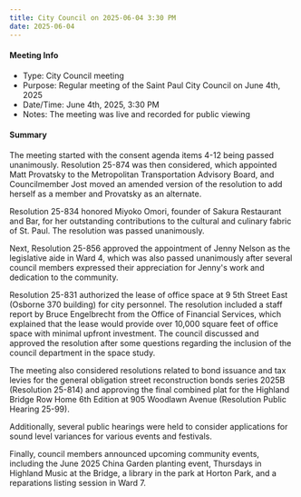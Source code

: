 ```yaml
---
title: City Council on 2025-06-04 3:30 PM
date: 2025-06-04
---
```

#### Meeting Info
* Type: City Council meeting
* Purpose: Regular meeting of the Saint Paul City Council on June 4th, 2025
* Date/Time: June 4th, 2025, 3:30 PM
* Notes: The meeting was live and recorded for public viewing

#### Summary

The meeting started with the consent agenda items 4-12 being passed unanimously. Resolution 25-874 was then considered, which appointed Matt Provatsky to the Metropolitan Transportation Advisory Board, and Councilmember Jost moved an amended version of the resolution to add herself as a member and Provatsky as an alternate.

Resolution 25-834 honored Miyoko Omori, founder of Sakura Restaurant and Bar, for her outstanding contributions to the cultural and culinary fabric of St. Paul. The resolution was passed unanimously.

Next, Resolution 25-856 approved the appointment of Jenny Nelson as the legislative aide in Ward 4, which was also passed unanimously after several council members expressed their appreciation for Jenny's work and dedication to the community.

Resolution 25-831 authorized the lease of office space at 9 5th Street East (Osborne 370 building) for city personnel. The resolution included a staff report by Bruce Engelbrecht from the Office of Financial Services, which explained that the lease would provide over 10,000 square feet of office space with minimal upfront investment. The council discussed and approved the resolution after some questions regarding the inclusion of the council department in the space study.

The meeting also considered resolutions related to bond issuance and tax levies for the general obligation street reconstruction bonds series 2025B (Resolution 25-814) and approving the final combined plat for the Highland Bridge Row Home 6th Edition at 905 Woodlawn Avenue (Resolution Public Hearing 25-99).

Additionally, several public hearings were held to consider applications for sound level variances for various events and festivals.

Finally, council members announced upcoming community events, including the June 2025 China Garden planting event, Thursdays in Highland Music at the Bridge, a library in the park at Horton Park, and a reparations listing session in Ward 7.

